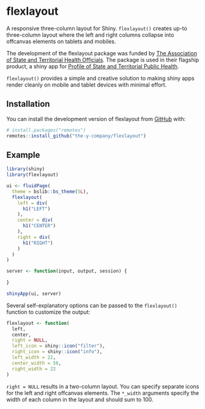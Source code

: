 <!-- badges: start -->
<!-- badges: end -->

# flexlayout

A responsive three-column layout for Shiny. `flexlayout()` creates up-to 
three-column layout where the left and right columns collapse into offcanvas
elements on tablets and mobiles.

The development of the flexlayout package was funded by [The Association of State and Territorial Health Officials](https://www.astho.org). The package is used in their flagship product, a shiny app for [Profile of State and Territorial Public Health](https://astho.shinyapps.io/profile-app-2-master_2/).

`flexlayout()` provides a simple and creative solution to making shiny apps render cleanly on 
mobile and tablet devices with minimal effort.

## Installation

You can install the development version of flexlayout from [GitHub](https://github.com/) with:

``` r
# install.packages("remotes")
remotes::install_github("the-y-company/flexlayout")
```

## Example

``` r
library(shiny)
library(flexlayout)

ui <- fluidPage(
  theme = bslib::bs_theme(5L),
  flexlayout(
    left = div(
      h1("LEFT")
    ),
    center = div(
      h1("CENTER")
    ),
    right = div(
      h1("RIGHT")
    )
  )
)

server <- function(input, output, session) {
  
}

shinyApp(ui, server)
```

Several self-explanatory options can be passed to the `flexlayout()` function to customize the output:

``` r
flexlayout <- function(
  left,
  center,
  right = NULL,
  left_icon = shiny::icon("filter"),
  right_icon = shiny::icon("info"),
  left_width = 22,
  center_width = 56,
  right_width = 22
)
```

`right = NULL` results in a two-column layout. You can specify separate icons for the left and right offcanvas elements. The `*_width` arguments specify the width of each column in the layout and should sum to 100.
